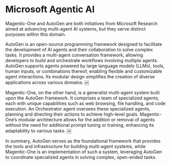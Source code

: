 # Microsoft Agentic AI

Magentic-One and AutoGen are both initiatives from Microsoft Research aimed at advancing multi-agent AI systems, but they serve distinct purposes within this domain.

AutoGen is an open-source programming framework designed to facilitate the development of AI agents and their collaboration to solve complex tasks. It provides a multi-agent conversation framework, allowing developers to build and orchestrate workflows involving multiple agents. AutoGen supports agents powered by large language models (LLMs), tools, human inputs, or combinations thereof, enabling flexible and customizable agent interactions. Its modular design simplifies the creation of diverse applications across various domains. ￼

Magentic-One, on the other hand, is a generalist multi-agent system built upon the AutoGen framework. It comprises a team of specialized agents, each with unique capabilities such as web browsing, file handling, and code execution. An Orchestrator agent oversees these specialized agents, planning and directing their actions to achieve high-level goals. Magentic-One’s modular architecture allows for the addition or removal of agents without the need for additional prompt tuning or training, enhancing its adaptability to various tasks. ￼

In summary, AutoGen serves as the foundational framework that provides the tools and infrastructure for building multi-agent systems, while Magentic-One is an implementation of such a system, leveraging AutoGen to coordinate specialized agents in solving complex, open-ended tasks.